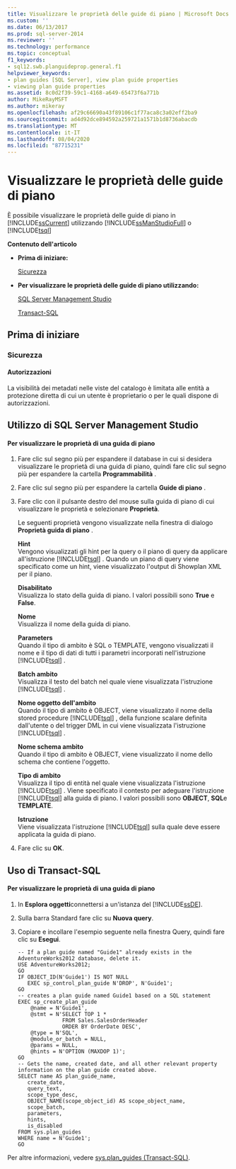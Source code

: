 ```yaml
---
title: Visualizzare le proprietà delle guide di piano | Microsoft Docs
ms.custom: ''
ms.date: 06/13/2017
ms.prod: sql-server-2014
ms.reviewer: ''
ms.technology: performance
ms.topic: conceptual
f1_keywords:
- sql12.swb.planguideprop.general.f1
helpviewer_keywords:
- plan guides [SQL Server], view plan guide properties
- viewing plan guide properties
ms.assetid: 8c0d2f39-59c1-4168-a649-65473f6a771b
author: MikeRayMSFT
ms.author: mikeray
ms.openlocfilehash: af29c66690a43f89106c1f77aca8c3a02eff2ba9
ms.sourcegitcommit: ad4d92dce894592a259721a1571b1d8736abacdb
ms.translationtype: MT
ms.contentlocale: it-IT
ms.lasthandoff: 08/04/2020
ms.locfileid: "87715231"
---
```

# <a name="view-plan-guide-properties"></a>Visualizzare le proprietà delle guide di piano
  È possibile visualizzare le proprietà delle guide di piano in [!INCLUDE[ssCurrent](../../includes/sscurrent-md.md)] utilizzando [!INCLUDE[ssManStudioFull](../../includes/ssmanstudiofull-md.md)] o [!INCLUDE[tsql](../../includes/tsql-md.md)]  
  
 **Contenuto dell'articolo**  
  
-   **Prima di iniziare:**  
  
     [Sicurezza](#Security)  
  
-   **Per visualizzare le proprietà delle guide di piano utilizzando:**  
  
     [SQL Server Management Studio](#SSMSProcedure)  
  
     [Transact-SQL](#TsqlProcedure)  
  
##  <a name="before-you-begin"></a><a name="BeforeYouBegin"></a> Prima di iniziare  
  
###  <a name="security"></a><a name="Security"></a> Sicurezza  
  
####  <a name="permissions"></a><a name="Permissions"></a> Autorizzazioni  
 La visibilità dei metadati nelle viste del catalogo è limitata alle entità a protezione diretta di cui un utente è proprietario o per le quali dispone di autorizzazioni.  
  
##  <a name="using-sql-server-management-studio"></a><a name="SSMSProcedure"></a> Utilizzo di SQL Server Management Studio  
  
#### <a name="to-view-the-properties-of-a-plan-guide"></a>Per visualizzare le proprietà di una guida di piano  
  
1.  Fare clic sul segno più per espandere il database in cui si desidera visualizzare le proprietà di una guida di piano, quindi fare clic sul segno più per espandere la cartella **Programmabilità** .  
  
2.  Fare clic sul segno più per espandere la cartella **Guide di piano** .  
  
3.  Fare clic con il pulsante destro del mouse sulla guida di piano di cui visualizzare le proprietà e selezionare **Proprietà**.  
  
     Le seguenti proprietà vengono visualizzate nella finestra di dialogo **Proprietà guida di piano** .  
  
     **Hint**  
     Vengono visualizzati gli hint per la query o il piano di query da applicare all'istruzione [!INCLUDE[tsql](../../includes/tsql-md.md)] . Quando un piano di query viene specificato come un hint, viene visualizzato l'output di Showplan XML per il piano.  
  
     **Disabilitato**  
     Visualizza lo stato della guida di piano. I valori possibili sono **True** e **False**.  
  
     **Nome**  
     Visualizza il nome della guida di piano.  
  
     **Parameters**  
     Quando il tipo di ambito è SQL o TEMPLATE, vengono visualizzati il nome e il tipo di dati di tutti i parametri incorporati nell'istruzione [!INCLUDE[tsql](../../includes/tsql-md.md)] .  
  
     **Batch ambito**  
     Visualizza il testo del batch nel quale viene visualizzata l'istruzione [!INCLUDE[tsql](../../includes/tsql-md.md)] .  
  
     **Nome oggetto dell'ambito**  
     Quando il tipo di ambito è OBJECT, viene visualizzato il nome della stored procedure [!INCLUDE[tsql](../../includes/tsql-md.md)] , della funzione scalare definita dall'utente o del trigger DML in cui viene visualizzata l'istruzione [!INCLUDE[tsql](../../includes/tsql-md.md)] .  
  
     **Nome schema ambito**  
     Quando il tipo di ambito è OBJECT, viene visualizzato il nome dello schema che contiene l'oggetto.  
  
     **Tipo di ambito**  
     Visualizza il tipo di entità nel quale viene visualizzata l'istruzione [!INCLUDE[tsql](../../includes/tsql-md.md)] . Viene specificato il contesto per adeguare l'istruzione [!INCLUDE[tsql](../../includes/tsql-md.md)] alla guida di piano. I valori possibili sono **OBJECT**, **SQL**e **TEMPLATE**.  
  
     **Istruzione**  
     Viene visualizzata l'istruzione [!INCLUDE[tsql](../../includes/tsql-md.md)] sulla quale deve essere applicata la guida di piano.  
  
4.  Fare clic su **OK**.  
  
##  <a name="using-transact-sql"></a><a name="TsqlProcedure"></a> Uso di Transact-SQL  
  
#### <a name="to-view-the-properties-of-a-plan-guide"></a>Per visualizzare le proprietà di una guida di piano  
  
1.  In **Esplora oggetti**connettersi a un'istanza del [!INCLUDE[ssDE](../../includes/ssde-md.md)].  
  
2.  Sulla barra Standard fare clic su **Nuova query**.  
  
3.  Copiare e incollare l'esempio seguente nella finestra Query, quindi fare clic su **Esegui**.  
  
    ```  
    -- If a plan guide named "Guide1" already exists in the AdventureWorks2012 database, delete it.  
    USE AdventureWorks2012;  
    GO  
    IF OBJECT_ID(N'Guide1') IS NOT NULL  
       EXEC sp_control_plan_guide N'DROP', N'Guide1';  
    GO  
    -- creates a plan guide named Guide1 based on a SQL statement  
    EXEC sp_create_plan_guide   
        @name = N'Guide1',   
        @stmt = N'SELECT TOP 1 *   
                  FROM Sales.SalesOrderHeader   
                  ORDER BY OrderDate DESC',   
        @type = N'SQL',  
        @module_or_batch = NULL,   
        @params = NULL,   
        @hints = N'OPTION (MAXDOP 1)';  
    GO  
    -- Gets the name, created date, and all other relevant property information on the plan guide created above.   
    SELECT name AS plan_guide_name,  
       create_date,  
       query_text,  
       scope_type_desc,  
       OBJECT_NAME(scope_object_id) AS scope_object_name,  
       scope_batch,  
       parameters,  
       hints,  
       is_disabled  
    FROM sys.plan_guides  
    WHERE name = N'Guide1';  
    GO  
    ```  
  
 Per altre informazioni, vedere [sys.plan_guides &#40;Transact-SQL&#41;](/sql/relational-databases/system-catalog-views/sys-plan-guides-transact-sql).  
  
  
